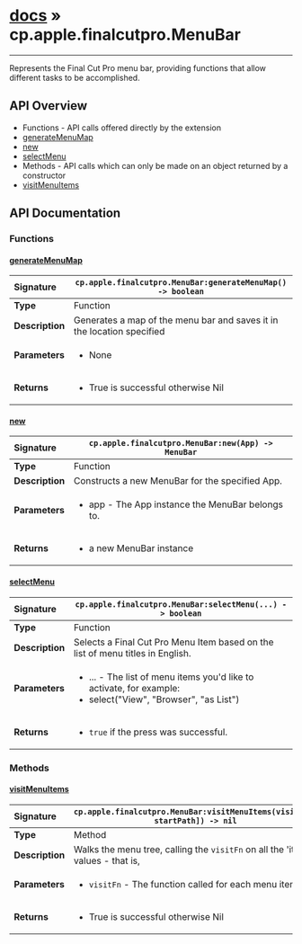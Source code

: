 # [docs](index.md) » cp.apple.finalcutpro.MenuBar
---

Represents the Final Cut Pro menu bar, providing functions that allow different tasks to be accomplished.

## API Overview
* Functions - API calls offered directly by the extension
 * [generateMenuMap](#generatemenumap)
 * [new](#new)
 * [selectMenu](#selectmenu)
* Methods - API calls which can only be made on an object returned by a constructor
 * [visitMenuItems](#visitmenuitems)

## API Documentation

### Functions

#### [generateMenuMap](#generatemenumap)
| <span style="float: left;">**Signature**</span> | <span style="float: left;">`cp.apple.finalcutpro.MenuBar:generateMenuMap() -> boolean` </span>                                                          |
| -----------------------------------------------------|---------------------------------------------------------------------------------------------------------|
| **Type**                                             | Function                                                                                         |
| **Description**                                      | Generates a map of the menu bar and saves it in the location specified                                                                                         |
| **Parameters**                                       | <ul><li>None</li></ul> |
| **Returns**                                          | <ul><li>True is successful otherwise Nil</li></ul>          |

#### [new](#new)
| <span style="float: left;">**Signature**</span> | <span style="float: left;">`cp.apple.finalcutpro.MenuBar:new(App) -> MenuBar` </span>                                                          |
| -----------------------------------------------------|---------------------------------------------------------------------------------------------------------|
| **Type**                                             | Function                                                                                         |
| **Description**                                      | Constructs a new MenuBar for the specified App.                                                                                         |
| **Parameters**                                       | <ul><li>app - The App instance the MenuBar belongs to.</li></ul> |
| **Returns**                                          | <ul><li>a new MenuBar instance</li></ul>          |

#### [selectMenu](#selectmenu)
| <span style="float: left;">**Signature**</span> | <span style="float: left;">`cp.apple.finalcutpro.MenuBar:selectMenu(...) -> boolean` </span>                                                          |
| -----------------------------------------------------|---------------------------------------------------------------------------------------------------------|
| **Type**                                             | Function                                                                                         |
| **Description**                                      | Selects a Final Cut Pro Menu Item based on the list of menu titles in English.                                                                                         |
| **Parameters**                                       | <ul><li>... - The list of menu items you'd like to activate, for example:</li><li>           select("View", "Browser", "as List")</li></ul> |
| **Returns**                                          | <ul><li>`true` if the press was successful.</li></ul>          |

### Methods

#### [visitMenuItems](#visitmenuitems)
| <span style="float: left;">**Signature**</span> | <span style="float: left;">`cp.apple.finalcutpro.MenuBar:visitMenuItems(visitFn[, startPath]) -> nil` </span>                                                          |
| -----------------------------------------------------|---------------------------------------------------------------------------------------------------------|
| **Type**                                             | Method                                                                                         |
| **Description**                                      | Walks the menu tree, calling the `visitFn` on all the 'item' values - that is,                                                                                         |
| **Parameters**                                       | <ul><li>`visitFn`	- The function called for each menu item.</li></ul> |
| **Returns**                                          | <ul><li>True is successful otherwise Nil</li></ul>          |

